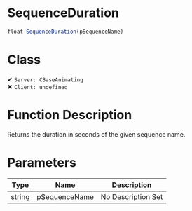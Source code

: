 # SequenceDuration
```js	
float SequenceDuration(pSequenceName)
```
# Class
✔ `Server: CBaseAnimating`  
✖ `Client: undefined`  

# Function Description
Returns the duration in seconds of the given sequence name.
# Parameters
Type|Name|Description
--|--|--
string|pSequenceName|No Description Set
